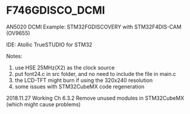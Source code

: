 # F746GDISCO_DCMI
AN5020 DCMI Example: STM32FGDISCOVERY with STM32F4DIS-CAM (OV9655)

IDE: Atollic TrueSTUDIO for STM32 

Notes:
1. use HSE 25MHz(X2) as the clock source
2. put font24.c in src folder, and no need to include the file in main.c
3. the LCD-TFT might burn if using the 320x240 resolution
4. some issues with STM32CubeMX code regeneration

2018.11.27 Working Ch 6.3.2
Remove unused modules in STM32CubeMX (which might cause problems)
